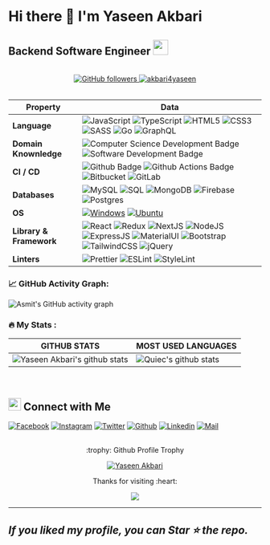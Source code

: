 # Hi there 👋 I'm Yaseen Akbari
## Backend Software Engineer <img src="https://media.giphy.com/media/WUlplcMpOCEmTGBtBW/giphy.gif" width="30">

<br />
<div align="center">
 <a href="https://github.com/akbari4yaseen" target="_blank">
    <img alt="GitHub followers" src="https://img.shields.io/github/followers/akbari4yaseen?label=Github&style=flat">
  </a>
  <a href="https://github.com/akbari4yaseen" target="_blank">
    <img src="https://komarev.com/ghpvc/?username=akbari4yaseen&label=Views&color=brightgreen&style=flat" alt="akbari4yaseen" />
  </a>
 </div>
 <br />

| Property                                        | Data                                                                                                                                                                                                                                                                                                                                                                                                                                                                                                                                                                                                                                                                                                                                                                                                                                                                                                                                                                                                                                                                                                                                                                                                                                                                                                                                                                                                                                                                                                                                                                                                                                                                                                                                                                                                            |
|-------------------------------------------------|-----------------------------------------------------------------------------------------------------------------------------------------------------------------------------------------------------------------------------------------------------------------------------------------------------------------------------------------------------------------------------------------------------------------------------------------------------------------------------------------------------------------------------------------------------------------------------------------------------------------------------------------------------------------------------------------------------------------------------------------------------------------------------------------------------------------------------------------------------------------------------------------------------------------------------------------------------------------------------------------------------------------------------------------------------------------------------------------------------------------------------------------------------------------------------------------------------------------------------------------------------------------------------------------------------------------------------------------------------------------------------------------------------------------------------------------------------------------------------------------------------------------------------------------------------------------------------------------------------------------------------------------------------------------------------------------------------------------------------------------------------------------------------------------------------------------|
| **Language**                              | ![JavaScript](https://img.shields.io/badge/javascript-%23323330.svg?style=for-the-badge&logo=javascript&logoColor=%23F7DF1E) ![TypeScript](https://img.shields.io/badge/TypeScript-007ACC?style=for-the-badge&logo=typescript&logoColor=white) ![HTML5](https://img.shields.io/badge/HTML5-E34F26?style=for-the-badge&logo=html5&logoColor=white) ![CSS3](https://img.shields.io/badge/CSS3-1572B6?style=for-the-badge&logo=css3&logoColor=white) ![SASS](https://img.shields.io/badge/SASS-hotpink.svg?style=for-the-badge&logo=SASS&logoColor=white) ![Go](https://img.shields.io/badge/go-%2300ADD8.svg?style=for-the-badge&logo=go&logoColor=white) ![GraphQL](https://img.shields.io/badge/-GraphQL-E10098?style=for-the-badge&logo=graphql&logoColor=white)                                                                                                                                                                                                                                                                                                                                                                                                                                                                                                                                                                                                                                                                                                                                                                                                                                                                                                                                                                                                                                                                                                                                                                                                                                                                                                                                                                                                                                                                                              |
| **Domain Knownledge**                           |  ![Computer Science Development Badge](https://img.shields.io/badge/-Computer%20Science-FAB040?style=flat&logoColor=white)  ![Software Development Badge](https://img.shields.io/badge/-Software%20Development-FF6600?style=flat&logoColor=white)                                                                                                                                                                                                                                                                                                                                                                                                                                                                                                                                                                                                                                                                                                                                                                                                                                                                                                                                                                                                                                                                                     |
| **CI / CD**                                     | ![Github Badge](https://img.shields.io/badge/-Github%20-2088FF?style=flat&logo=Github&logoColor=white) ![Github Actions Badge](https://img.shields.io/badge/-Git%20-2088FF?style=flat&logo=Git&logoColor=white)  ![Bitbucket](https://img.shields.io/badge/bitbucket-%230047B3.svg?style=for-the-badge&logo=bitbucket&logoColor=white) ![GitLab](https://img.shields.io/badge/gitlab-%23181717.svg?style=for-the-badge&logo=gitlab&logoColor=white)                                                                                                                                                                                                                                                                                                                                                                                                                                                                                                                                                                                                                                                                                                                                                                                                                                                                                                                                                                                                                                                                                                                                                                                                                                                                                                                                                                                   |
| **Databases**                                   | ![MySQL](https://img.shields.io/badge/mysql-%2300f.svg?style=for-the-badge&logo=mysql&logoColor=white) <img src="https://camo.githubusercontent.com/c44ec7dbcddd4dea22204197ce11e45bea3ef03ff97e45294bf66ea793527706/68747470733a2f2f696d672e736869656c64732e696f2f62616467652f2d53514c2d626c61636b3f7374796c653d666c61742d737175617265266c6f676f3d706f737467726573716c266c6f676f436f6c6f723d626c7565" alt="SQL" data-canonical-src="https://img.shields.io/badge/-SQL-black?style=flat-square&amp;logo=postgresql&amp;logoColor=blue" style="max-width: 100%;"> ![MongoDB](https://img.shields.io/badge/MongoDB-%234ea94b.svg?style=for-the-badge&logo=mongodb&logoColor=white) ![Firebase](https://img.shields.io/badge/firebase-ffca28?style=for-the-badge&logo=firebase&logoColor=black) ![Postgres](https://img.shields.io/badge/postgres-%23316192.svg?style=for-the-badge&logo=postgresql&logoColor=white)                                                                                                                                                                                                                                                                                                                                                                                                                                                                                                                                                                                                                                                                                                                                                                                                                                                                                                                                             |
| **OS**                                          | <a target="_blank" rel="noopener noreferrer" href="https://camo.githubusercontent.com/b44114213a5a462903bd69611bb6846f1dc41fe6f3230bd37c67c3d4eb65f08c/68747470733a2f2f696d672e736869656c64732e696f2f62616467652f2d57696e646f77732d626c61636b3f7374796c653d666c61742d737175617265266c6f676f3d77696e646f7773266c6f676f436f6c6f723d626c7565"><img src="https://camo.githubusercontent.com/b44114213a5a462903bd69611bb6846f1dc41fe6f3230bd37c67c3d4eb65f08c/68747470733a2f2f696d672e736869656c64732e696f2f62616467652f2d57696e646f77732d626c61636b3f7374796c653d666c61742d737175617265266c6f676f3d77696e646f7773266c6f676f436f6c6f723d626c7565" alt="Windows" data-canonical-src="https://img.shields.io/badge/-Windows-black?style=flat-square&amp;logo=windows&amp;logoColor=blue" style="max-width: 100%;"></a> <a target="_blank" rel="noopener noreferrer" href="https://camo.githubusercontent.com/9c4bc049e33f41f122342a1714ccf872c34098a9f2c593c33c2322cf0129fa04/68747470733a2f2f696d672e736869656c64732e696f2f62616467652f2d5562756e74752d626c61636b3f7374796c653d666c61742d737175617265266c6f676f3d7562756e7475"><img src="https://camo.githubusercontent.com/9c4bc049e33f41f122342a1714ccf872c34098a9f2c593c33c2322cf0129fa04/68747470733a2f2f696d672e736869656c64732e696f2f62616467652f2d5562756e74752d626c61636b3f7374796c653d666c61742d737175617265266c6f676f3d7562756e7475" alt="Ubuntu" data-canonical-src="https://img.shields.io/badge/-Ubuntu-black?style=flat-square&amp;logo=ubuntu" style="max-width: 100%;"></a>                                                                                                                                                                                                                                                                           |
| **Library & Framework**                            | ![React](https://img.shields.io/badge/react-%2320232a.svg?style=for-the-badge&logo=react&logoColor=%2361DAFB) ![Redux](https://img.shields.io/badge/Redux-593D88?style=for-the-badge&logo=redux&logoColor=white) ![NextJS](https://img.shields.io/badge/next.js-000000?style=for-the-badge&logo=nextdotjs&logoColor=white) ![NodeJS](https://img.shields.io/badge/node.js-6DA55F?style=for-the-badge&logo=node.js&logoColor=white) ![ExpressJS](https://img.shields.io/badge/Express.js-000000?style=for-the-badge&logo=express&logoColor=white) ![MaterialUI](https://img.shields.io/badge/Material%20UI-007FFF?style=for-the-badge&logo=mui&logoColor=white) ![Bootstrap](https://img.shields.io/badge/bootstrap-%23563D7C.svg?style=for-the-badge&logo=bootstrap&logoColor=white) ![TailwindCSS](https://img.shields.io/badge/Tailwind_CSS-38B2AC?style=for-the-badge&logo=tailwind-css&logoColor=white) ![jQuery](https://img.shields.io/badge/jQuery-0769AD?style=for-the-badge&logo=jquery&logoColor=white)                                                                                                                                                                                                                                                                                                                                                                                                                                                                                                                                                                                                                                                                                                                                                                                                                                                                                                                                                                                                                                                                                                                                                                                                                                                                                                                                                                                  
| **Linters**                            | ![Prettier](https://img.shields.io/badge/prettier-1A2C34?style=for-the-badge&logo=prettier&logoColor=F7BA3E) ![ESLint](https://img.shields.io/badge/eslint-3A33D1?style=for-the-badge&logo=eslint&logoColor=white) ![StyleLint](https://img.shields.io/badge/stylelint-000?style=for-the-badge&logo=stylelint&logoColor=white)



<!--   GitHub stats graph -->
### 📈 GitHub Activity Graph:
![Asmit's GitHub activity graph](https://activity-graph.herokuapp.com/graph?username=akbari4yaseen&hide_border=true&theme=redical)

### :fire: My Stats :
| GITHUB STATS                                                                                                                                       | MOST USED LANGUAGES                                                                                                                         |
|-----------------------------------------------------------------------------------------------------------------------------------------|---------------------------------------------------------------------------------------------------------------------------|
| ![Yaseen Akbari's github stats](https://github-readme-stats.vercel.app/api?username=akbari4yaseen&show_icons=true&theme=radical&include_all_commits=true) | ![Quiec's github stats](https://github-readme-stats.vercel.app/api/top-langs/?username=akbari4yaseen&theme=radical&layout=compact) |


<br />

## <img src="https://media.giphy.com/media/5WJ6SOKeNKrSzblU4R/giphy.gif" width="25"> Connect with Me

[![Facebook](https://img.shields.io/badge/Facebook-1877F2?style=for-the-badge&logo=facebook&logoColor=white)](https://www.facebook.com/akbari.yaseen/)
[![Instagram](https://img.shields.io/badge/Instagram-E4405F?style=for-the-badge&logo=instagram&logoColor=white)](https://www.instagram.com/yaseenakbari/)
[![Twitter](https://img.shields.io/badge/Twitter-1DA1F2?style=for-the-badge&logo=twitter&logoColor=white)](https://twitter.com/AkbariYaseen)
[![Github](https://img.shields.io/badge/GitHub-100000?style=for-the-badge&logo=github&logoColor=white)](https://github.com/akbari4yaseen)
[![Linkedin](https://img.shields.io/badge/LinkedIn-0077B5?style=for-the-badge&logo=linkedin&logoColor=white)](https://www.linkedin.com/in/yaseen-akbari/)
[![Mail](https://img.shields.io/badge/Gmail-D14836?style=for-the-badge&logo=gmail&logoColor=white)](mailto:akbari01.dev@gmail.com)

<br />
<div align="center">
  <summary>:trophy: Github Profile Trophy</summary>
</div>

<p align="center"> 
<a href="https://github.com/ryo-ma/github-profile-trophy"><img src="https://github-profile-trophy.vercel.app/?username=akbari4yaseen" alt="Yaseen Akbari" /></a>
 </p>
<div align="center">
 Thanks for visiting :heart:
</div>
<p align="center"> 
<img src="https://profile-counter.glitch.me/akbari4yaseen/count.svg" />  

 </p>


---
  *If you liked my profile, you can Star ⭐ the repo.* 
---
